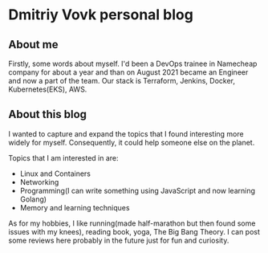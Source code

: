 # Dmitriy Vovk personal blog

## About me
Firstly, some words about myself. 
I'd been a DevOps trainee in Namecheap company for about a year and than on August 2021 became an Engineer and now a part of the team.
Our stack is Terraform, Jenkins, Docker, Kubernetes(EKS), AWS.

## About this blog 
I wanted to capture and expand the topics that I found interesting more widely for myself. Consequently, it could help someone else on the planet.

Topics that I am interested in are:

- Linux and Containers
- Networking
- Programming(I can write something using JavaScript and now learning Golang)
- Memory and learning techniques

As for my hobbies, I like running(made half-marathon but then found some issues with my knees), reading book, yoga, The Big Bang Theory.
I can post some reviews here probably in the future just for fun and curiosity.
